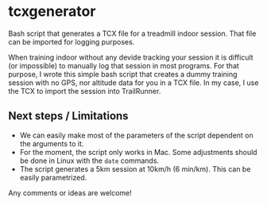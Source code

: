 tcxgenerator
============

Bash script that generates a TCX file for a treadmill indoor session. That file can be imported for logging purposes.

When training indoor without any devide tracking your session it is difficult (or impossible) to manually log that session in most programs. For that purpose, I wrote this simple bash script that creates a dummy training session with no GPS, nor altitude data for you in a TCX file. In my case, I use the TCX to import the session into TrailRunner.

Next steps / Limitations
------------------------

  * We can easily make most of the parameters of the script dependent on the arguments to it.
  * For the moment, the script only works in Mac. Some adjustments should be done in Linux with the ``date`` commands.
  * The script generates a 5km session at 10km/h (6 min/km). This can be easily parametrized.
 
Any comments or ideas are welcome!
